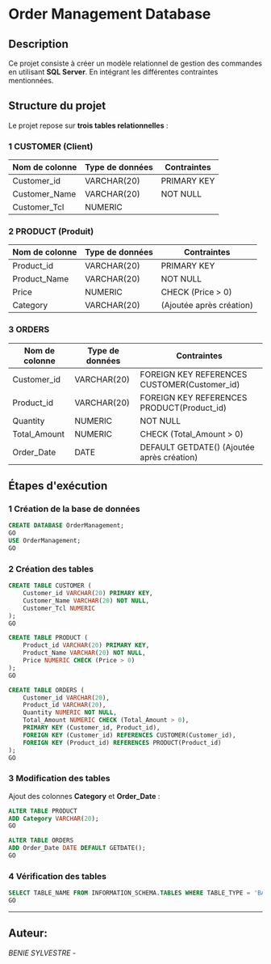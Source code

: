 # Order Management Database

## Description

Ce projet consiste à créer un modèle relationnel de gestion des commandes en utilisant **SQL Server**. En intégrant les différentes contraintes mentionnées.

## Structure du projet

Le projet repose sur **trois tables relationnelles** :

### **1️ CUSTOMER (Client)**

| Nom de colonne | Type de données | Contraintes |
| -------------- | --------------- | ----------- |
| Customer_id    | VARCHAR(20)     | PRIMARY KEY |
| Customer_Name  | VARCHAR(20)     | NOT NULL    |
| Customer_Tcl   | NUMERIC         |             |

### **2️ PRODUCT (Produit)**

| Nom de colonne | Type de données | Contraintes              |
| -------------- | --------------- | ------------------------ |
| Product_id     | VARCHAR(20)     | PRIMARY KEY              |
| Product_Name   | VARCHAR(20)     | NOT NULL                 |
| Price          | NUMERIC         | CHECK (Price > 0)        |
| Category       | VARCHAR(20)     | (Ajoutée après création) |

### **3️ ORDERS**

| Nom de colonne | Type de données | Contraintes                                  |
| -------------- | --------------- | -------------------------------------------- |
| Customer_id    | VARCHAR(20)     | FOREIGN KEY REFERENCES CUSTOMER(Customer_id) |
| Product_id     | VARCHAR(20)     | FOREIGN KEY REFERENCES PRODUCT(Product_id)   |
| Quantity       | NUMERIC         | NOT NULL                                     |
| Total_Amount   | NUMERIC         | CHECK (Total_Amount > 0)                     |
| Order_Date     | DATE            | DEFAULT GETDATE() (Ajoutée après création)   |

## Étapes d'exécution

### 1️ Création de la base de données

```sql
CREATE DATABASE OrderManagement;
GO
USE OrderManagement;
GO
```

### 2️ Création des tables

```sql
CREATE TABLE CUSTOMER (
    Customer_id VARCHAR(20) PRIMARY KEY,
    Customer_Name VARCHAR(20) NOT NULL,
    Customer_Tcl NUMERIC
);
GO

CREATE TABLE PRODUCT (
    Product_id VARCHAR(20) PRIMARY KEY,
    Product_Name VARCHAR(20) NOT NULL,
    Price NUMERIC CHECK (Price > 0)
);
GO

CREATE TABLE ORDERS (
    Customer_id VARCHAR(20),
    Product_id VARCHAR(20),
    Quantity NUMERIC NOT NULL,
    Total_Amount NUMERIC CHECK (Total_Amount > 0),
    PRIMARY KEY (Customer_id, Product_id),
    FOREIGN KEY (Customer_id) REFERENCES CUSTOMER(Customer_id),
    FOREIGN KEY (Product_id) REFERENCES PRODUCT(Product_id)
);
GO
```

### 3️ Modification des tables

Ajout des colonnes **Category** et **Order_Date** :

```sql
ALTER TABLE PRODUCT
ADD Category VARCHAR(20);
GO

ALTER TABLE ORDERS
ADD Order_Date DATE DEFAULT GETDATE();
GO
```

### 4️ Vérification des tables

```sql
SELECT TABLE_NAME FROM INFORMATION_SCHEMA.TABLES WHERE TABLE_TYPE = 'BASE TABLE';
GO
```

---

## **Auteur:**

_BENIE SYLVESTRE -_
